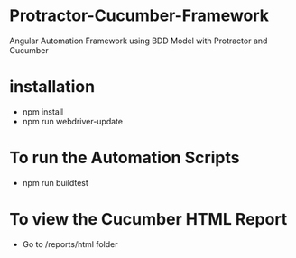 # Protractor-Cucumber-Framework
Angular Automation Framework using BDD Model with Protractor and Cucumber

# installation
- npm install
- npm run webdriver-update

# To run the Automation Scripts
- npm run buildtest

# To view the Cucumber HTML Report
- Go to /reports/html folder
